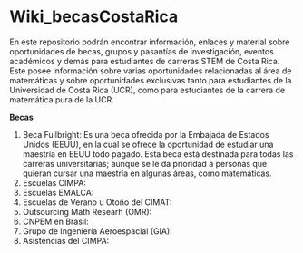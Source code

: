 # Wiki_becasCostaRica
En este repositorio podrán encontrar información, enlaces y material sobre oportunidades de becas, grupos y pasantías de investigación, eventos académicos y demás para estudiantes de carreras STEM de Costa Rica. Este posee información sobre varias oportunidades relacionadas al área de matemáticas y sobre oportunidades exclusivas tanto para estudiantes de la Universidad de Costa Rica (UCR), como para estudiantes de la carrera de matemática pura de la UCR.

**Becas**
1. Beca Fullbright: Es una beca ofrecida por la Embajada de Estados Unidos (EEUU), en la cual se ofrece la oportunidad de estudiar una maestría en EEUU todo pagado. Esta beca está destinada para todas las carreras universitarias; aunque se le da prioridad a personas que quieran cursar una maestría en algunas áreas, como matemáticas.
2. Escuelas CIMPA:
3. Escuelas EMALCA:
4. Escuelas de Verano u Otoño del CIMAT:
5. Outsourcing Math Researh (OMR):
6. CNPEM en Brasil:
7. Grupo de Ingeniería Aeroespacial (GIA):
8. Asistencias del CIMPA:
